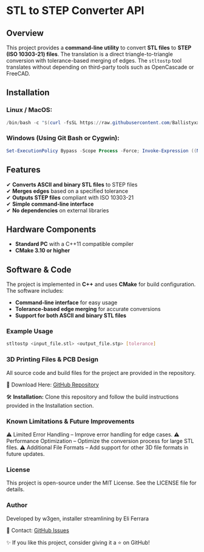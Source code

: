 # STL to STEP Converter API

<!-- <img src="https://example.com/project-thumbnail.png" alt="Project Thumbnail: STL to STEP Converter" width="600" ALIGN="left" HSPACE="20" VSPACE="20"/> -->

## Overview
This project provides a **command-line utility** to convert **STL files** to **STEP (ISO 10303-21) files**. The translation is a direct triangle-to-triangle conversion with tolerance-based merging of edges. The `stltostp` tool translates without depending on third-party tools such as OpenCascade or FreeCAD.

<!-- 📜 **Read the full documentation here:** [STL to STEP Converter Documentation](https://example.com/documentation) -->

## Installation

### Linux / MacOS:
```powershell
/bin/bash -c "$(curl -fsSL https://raw.githubusercontent.com/Ballistyxx/stl-to-step/main/install.sh)"
```

### Windows (Using Git Bash or Cygwin):
```ps1
Set-ExecutionPolicy Bypass -Scope Process -Force; Invoke-Expression ((New-Object System.Net.WebClient).DownloadString('https://raw.githubusercontent.com/Ballistyxx/stl-to-step/main/install.ps1'))
```

## Features
✔ **Converts ASCII and binary STL files** to STEP files  
✔ **Merges edges** based on a specified tolerance  
✔ **Outputs STEP files** compliant with ISO 10303-21  
✔ **Simple command-line interface**  
✔ **No dependencies** on external libraries  

<!-- ## Project Images

### Example Conversion
<img src="https://example.com/example-conversion.png" alt="Example Conversion: STL to STEP" width="500" ALIGN="left" HSPACE="20" VSPACE="20"/> -->

## Hardware Components
- **Standard PC** with a C++11 compatible compiler
- **CMake 3.10 or higher**

## Software & Code
The project is implemented in **C++** and uses **CMake** for build configuration. The software includes:

- **Command-line interface** for easy usage
- **Tolerance-based edge merging** for accurate conversions
- **Support for both ASCII and binary STL files**

### Example Usage
```sh
stltostp <input_file.stl> <output_file.stp> [tolerance]
```

### 3D Printing Files & PCB Design
All source code and build files for the project are provided in the repository.

📂 Download Here: [GitHub Repository](https://github.com/Ballistyxx/stl-to-step)

🛠️ **Installation:** Clone this repository and follow the build instructions provided in the Installation section.

### Known Limitations & Future Improvements
⚠ Limited Error Handling – Improve error handling for edge cases.
⚠ Performance Optimization – Optimize the conversion process for large STL files.
⚠ Additional File Formats – Add support for other 3D file formats in future updates.

### License
This project is open-source under the MIT License. See the LICENSE file for details.

### Author
Developed by w3gen, installer streamlining by Eli Ferrara

📧 Contact: [GitHub Issues](https://github.com/Ballistyxx/stl-to-step/issues)

✨ If you like this project, consider giving it a ⭐ on GitHub!